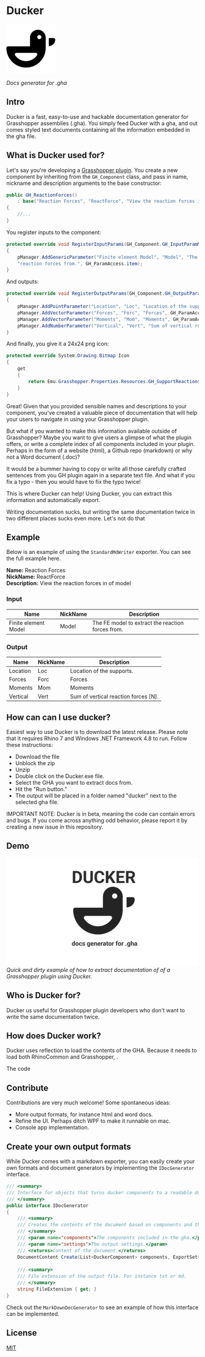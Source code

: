 # Ducker
![ducker logo](Meta/duck-128x128.png) 

_Docs generator for .gha_

## Intro

Ducker is a fast, easy-to-use and hackable documentation generator for Grasshopper assemblies (.gha). You simply feed Ducker with a gha, and out comes styled text documents containing all the information embedded in the gha file. 

## What is Ducker used for?
Let's say you're developing a [Grasshopper plugin](https://developer.rhino3d.com/guides/grasshopper/your-first-component-windows/). You create a new component by inheriting from the `GH_Component` class, and pass in  name, nickname and description arguments to the base constructor:
```csharp
public GH_ReactionForces()
    : base("Reaction Forces", "ReactForce", "View the reaction forces in of model", "Emu", "Analysis") 
{ 
    //...
}
```

You register inputs to the component:
```csharp
protected override void RegisterInputParams(GH_Component.GH_InputParamManager pManager) 
{
    pManager.AddGenericParameter("Finite element Model", "Model", "The FE model to extract the " +
    "reaction forces from.", GH_ParamAccess.item);
}
```

And outputs:
```csharp
protected override void RegisterOutputParams(GH_Component.GH_OutputParamManager pManager) 
{
    pManager.AddPointParameter("Location", "Loc", "Location of the supports.", GH_ParamAccess.list);
    pManager.AddVectorParameter("Forces", "Forc", "Forces", GH_ParamAccess.list);
    pManager.AddVectorParameter("Moments", "Mom", "Moments", GH_ParamAccess.list);
    pManager.AddNumberParameter("Vertical", "Vert", "Sum of vertical reaction forces [N].", GH_ParamAccess.item);
}
```

And finally, you give it a 24x24 png icon:
```csharp
protected override System.Drawing.Bitmap Icon 
{
    get 
    {
        return Emu.Grasshopper.Properties.Resources.GH_SupportReactions;
    }
}
```

Great! Given that you provided sensible names and descriptions to your component, you've created a valuable piece of documentation that will help your users to navigate in using your Grasshopper plugin.

But what if you wanted to make this information available outside of Grasshopper? Maybe you want to give users a glimpse of what the plugin offers, or write a complete index of all components included in your plugin. Perhaps in the form of a website (html), a Github repo (markdown) or why not a Word document (.doc)?

It would be a bummer having to copy or write all those carefully crafted sentences from you GH plugin again in a separate text file. And what if you fix a typo - then you would have to fix the typo twice!

This is where Ducker can help! Using Ducker, you can extract this information and automatically export.

Writing documentation sucks, but writing the same documentation twice in two different places sucks even more. Let's not do that 

## Example
Below is an example of using the `StandardMdWriter` exporter. You can see the full example here.

**Name:** Reaction Forces  
**NickName:** ReactForce  
**Description:** View the reaction forces in of model  

### Input
| Name | NickName | Description |
| ------ | ------ | ------ |
| Finite element Model | Model | The FE model to extract the reaction forces from. |
### Output
| Name | NickName | Description |
| ------ | ------ | ------ |
| Location | Loc | Location of the supports. |
| Forces | Forc | Forces |
| Moments | Mom | Moments |
| Vertical | Vert | Sum of vertical reaction forces [N]. |

## How can can I use ducker?
Easiest way to use Ducker is to download the latest release. Please note that it requires Rhino 7 and Windows .NET Framework 4.8 to run. Follow these instructions:
- Download the file
- Unblock the zip
- Unzip
- Double click on the Ducker.exe file.
- Select the GHA you want to extract docs from.
- Hit the "Run button."
- The output will be placed in a folder named "ducker" next to the selected gha file.

IMPORTANT NOTE: Ducker is in beta, meaning the code can contain errors and bugs. If you come across anything odd behavior, please report it by creating a new issue in this repository.

## Demo

![ducker demo](Meta/ducker-demo.gif)
_Quick and dirty example of how to extract documentation of of a Grasshopper plugin using Ducker._

## Who is Ducker for?
Ducker us useful for Grasshopper plugin developers who don't want to write the same documentation twice.

## How does Ducker work?
Ducker uses reflection to load the contents of the GHA. Because it needs to load both RhinoCommon and Grasshopper, .

The code

## Contribute
Contributions are very much welcome! Some spontaneous ideas:
- More output formats, for instance html and word docs.
- Refine the UI. Perhaps ditch WPF to make it runnable on mac.
- Console app implementation.

## Create your own output formats
While Ducker comes with a markdown exporter, you can easily create your own formats and document generators by implementing the `IDocGenerator` interface.

```csharp
/// <summary>
/// Interface for objects that turns ducker components to a readable document.
/// </summary>
public interface IDocGenerator
{
    /// <summary>
    /// Creates the contents of the document based on components and the export settings
    /// </summary>
    /// <param name="components">The components included in the gha.</param>
    /// <param name="settings">The output settings.</param>
    /// <returns>Content of the document.</returns>
    DocumentContent Create(List<DuckerComponent> components, ExportSettings settings);

    /// <summary>
    /// File extension of the output file. For instance txt or md.
    /// </summary>
    string FileExtension { get; }
}
```

Check out the `MarkDownDocGenerator` to see an example of how this interface can be implemented.

## License
[MIT](/LICENSE)